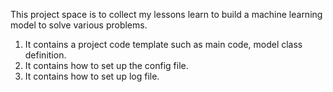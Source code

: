 This project space is to collect my lessons learn to build a machine learning model to solve various problems. 
1. It contains a project code template such as main code, model class definition.
2. It contains how to set up the config file.
3. It contains how to set up log file. 
